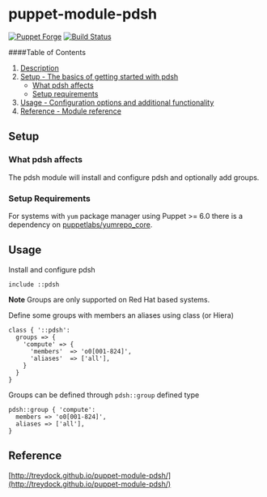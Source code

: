 # puppet-module-pdsh

[![Puppet Forge](http://img.shields.io/puppetforge/v/treydock/pdsh.svg)](https://forge.puppetlabs.com/treydock/pdsh)
[![Build Status](https://travis-ci.org/treydock/puppet-module-pdsh.png)](https://travis-ci.org/treydock/puppet-module-pdsh)

####Table of Contents

1. [Description](#description)
2. [Setup - The basics of getting started with pdsh](#setup)
    * [What pdsh affects](#what-pdsh-affects)
    * [Setup requirements](#setup-requirements)
3. [Usage - Configuration options and additional functionality](#usage)
4. [Reference - Module reference](#reference)


## Setup

### What pdsh affects

The pdsh module will install and configure pdsh and optionally add groups.

### Setup Requirements

For systems with `yum` package manager using Puppet >= 6.0 there is a dependency on [puppetlabs/yumrepo_core](https://forge.puppet.com/puppetlabs/yumrepo_core).

## Usage

Install and configure pdsh

```puppet
include ::pdsh
```

**Note** Groups are only supported on Red Hat based systems.

Define some groups with members an aliases using class (or Hiera)

```puppet
class { '::pdsh':
  groups => {
    'compute' => {
      'members'  => 'o0[001-824]',
      'aliases'  => ['all'],
    }
  }
}
```

Groups can be defined through `pdsh::group` defined type

```puppet
pdsh::group { 'compute':
  members => 'o0[001-824]',
  aliases => ['all'],
}
```

## Reference

[http://treydock.github.io/puppet-module-pdsh/](http://treydock.github.io/puppet-module-pdsh/)

